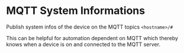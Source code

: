 # MQTT System Informations

Publish system infos of the device on the MQTT topics `<hostname>/#`

This can be helpful for automation dependent on MQTT which thereby knows when a device is on and connected to the MQTT server.
